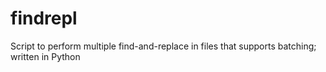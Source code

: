 # findrepl
Script to perform multiple find-and-replace in files that supports batching; written in Python
